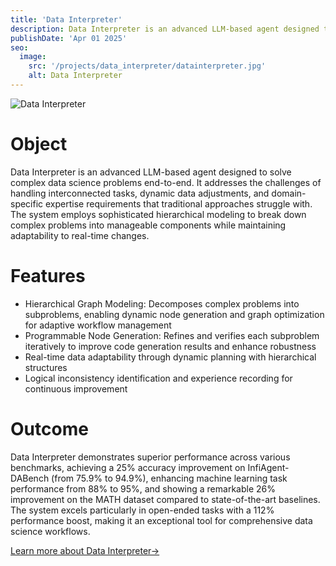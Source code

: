 ```yaml
---
title: 'Data Interpreter'
description: Data Interpreter is an advanced LLM-based agent designed to solve complex data science problems end-to-end. It addresses the challenges of handling interconnected tasks, dynamic data adjustments, and domain-specific expertise requirements that traditional approaches struggle with. The system employs sophisticated hierarchical modeling to break down complex problems into manageable components while maintaining adaptability to real-time changes.
publishDate: 'Apr 01 2025'
seo:
  image:
    src: '/projects/data_interpreter/datainterpreter.jpg'
    alt: Data Interpreter
---
```


![Data Interpreter](/projects/data_interpreter/datainterpreter.jpg)

# Object

Data Interpreter is an advanced LLM-based agent designed to solve complex data science problems end-to-end. It addresses the challenges of handling interconnected tasks, dynamic data adjustments, and domain-specific expertise requirements that traditional approaches struggle with. The system employs sophisticated hierarchical modeling to break down complex problems into manageable components while maintaining adaptability to real-time changes.

# Features

- Hierarchical Graph Modeling: Decomposes complex problems into subproblems, enabling dynamic node generation and graph optimization for adaptive workflow management
- Programmable Node Generation: Refines and verifies each subproblem iteratively to improve code generation results and enhance robustness
- Real-time data adaptability through dynamic planning with hierarchical structures
- Logical inconsistency identification and experience recording for continuous improvement

# Outcome

Data Interpreter demonstrates superior performance across various benchmarks, achieving a 25% accuracy improvement on InfiAgent-DABench (from 75.9% to 94.9%), enhancing machine learning task performance from 88% to 95%, and showing a remarkable 26% improvement on the MATH dataset compared to state-of-the-art baselines. The system excels particularly in open-ended tasks with a 112% performance boost, making it an exceptional tool for comprehensive data science workflows.

[Learn more about Data Interpreter→](https://arxiv.org/abs/2402.18679)
